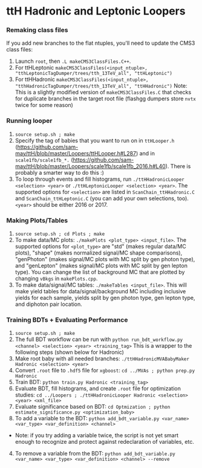 # ttH Hadronic and Leptonic Loopers

### Remaking class files
If you add new branches to the flat ntuples, you'll need to update the CMS3 class files:
1. Launch `root`, then `.L makeCMS3ClassFiles.C++`.
2. For ttHLeptonic `makeCMS3ClassFiles(<input_ntuple>, "tthLeptonicTagDumper/trees/tth_13TeV_all", "ttHLeptonic")`
3. For ttHHadronic `makeCMS3ClassFiles(<input_ntuple>, "tthHadronicTagDumper/trees/tth_13TeV_all", "ttHHadronic")`
Note: This is a slightly modified version of `makeCMS3ClassFiles.C` that checks for duplicate branches in the target root file (flashgg dumpers store `nvtx` twice for some reason)

### Running looper
1. `source setup.sh ; make`
2. Specify the tag of babies that you want to run on in `ttHLooper.h` (https://github.com/sam-may/ttH/blob/master/Loopers/ttHLooper.h#L287) and in `scale1fb/scale1fb_*.` (https://github.com/sam-may/ttH/blob/master/Loopers/scale1fb/scale1fb_2016.h#L40). There is probably a smarter way to do this :)
3. To loop through events and fill histograms, run `./ttHHadronicLooper <selection> <year>` or `./ttHLeptonicLooper <selection> <year>`. The supported options for `<selection>` are listed in `ScanChain_ttHHadronic.C` and `ScanChain_ttHLeptonic.C` (you can add your own selections, too). `<year>` should be either 2016 or 2017.

### Making Plots/Tables
1. `source setup.sh ; cd Plots ; make`
2. To make data/MC plots: `./makePlots <plot_type> <input_file>`. The supported options for `<plot_type>` are "std" (makes regular data/MC plots), "shape" (makes normalized signal/MC shape comparisons), "genPhoton" (makes signal/MC plots with MC split by gen photon type), and "genLepton" (makes signal/MC plots with MC split by gen lepton type). You can change the list of background MC that are plotted by changing `vBkgs` in `makePlots.cpp`.
3. To make data/signal/MC tables: `./makeTables <input_file>`. This will make yield tables for data/signal/background MC including inclusive yields for each sample, yields split by gen photon type, gen lepton type, and diphoton pair location.

### Training BDTs + Evaluating Performance
1. `source setup.sh ; make`
2. The full BDT workflow can be run with `python run_bdt_workflow.py <channel> <selection> <year> <training_tag>` This is a wrapper to the following steps (shown below for Hadronic)
  1. Make root baby with all needed branches: `./ttHHadronicMVABabyMaker Hadronic <selection> <year>`
  2. Convert `.root` file to `.hdf5` file for `xgboost`: `cd ../MVAs ; python prep.py Hadronic`
  3. Train BDT: `python train.py Hadronic <training_tag>`
  4. Evaluate BDT, fill histograms, and create `.root` file for optimization studies: `cd ../Loopers ; ./ttHHadronicLooper Hadronic <selection> <year> <xml_file>`
  5. Evaluate significance based on BDT: `cd Optmization ; python estimate_significance.py <optimization_baby>`
3. To add a variable to the BDT: `python add_bdt_variable.py <var_name> <var_type> <var_definition> <channel>`
  * Note: if you try adding a variable twice, the script is not yet smart enough to recognize and protect against redeclaration of variables, etc.
4. To remove a variable from the BDT: `python add_bdt_variable.py <var_name> <var_type> <var_definition> <channel> --remove`

